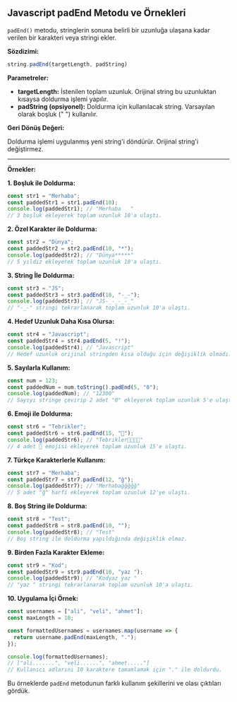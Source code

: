 ## Javascript padEnd Metodu ve Örnekleri

`padEnd()` metodu, stringlerin sonuna belirli bir uzunluğa ulaşana kadar verilen bir karakteri veya stringi ekler. 

**Sözdizimi:**

```javascript
string.padEnd(targetLength, padString)
```

**Parametreler:**

* **targetLength:** İstenilen toplam uzunluk. Orijinal string bu uzunluktan kısaysa doldurma işlemi yapılır. 
* **padString (opsiyonel):** Doldurma için kullanılacak string. Varsayılan olarak boşluk (" ") kullanılır. 

**Geri Dönüş Değeri:**

Doldurma işlemi uygulanmış yeni string'i döndürür. Orijinal string'i değiştirmez.

---

**Örnekler:**

**1. Boşluk ile Doldurma:**

```javascript
const str1 = "Merhaba";
const paddedStr1 = str1.padEnd(10); 
console.log(paddedStr1); // "Merhaba   " 
// 3 boşluk ekleyerek toplam uzunluk 10'a ulaştı.
```

**2. Özel Karakter ile Doldurma:**

```javascript
const str2 = "Dünya";
const paddedStr2 = str2.padEnd(10, "*"); 
console.log(paddedStr2); // "Dünya*****" 
// 5 yıldız ekleyerek toplam uzunluk 10'a ulaştı.
```

**3. String İle Doldurma:**

```javascript
const str3 = "JS";
const paddedStr3 = str3.padEnd(10, "-_-"); 
console.log(paddedStr3); // "JS-_-_-_-_" 
// "-_-" stringi tekrarlanarak toplam uzunluk 10'a ulaştı.
```

**4. Hedef Uzunluk Daha Kısa Olursa:**

```javascript
const str4 = "Javascript";
const paddedStr4 = str4.padEnd(5, "!");
console.log(paddedStr4); // "Javascript" 
// Hedef uzunluk orijinal stringden kısa olduğu için değişiklik olmadı.
```

**5. Sayılarla Kullanım:**

```javascript
const num = 123;
const paddedNum = num.toString().padEnd(5, "0"); 
console.log(paddedNum); // "12300"
// Sayıyı stringe çevirip 2 adet "0" ekleyerek toplam uzunluk 5'e ulaştı.
```

**6. Emoji ile Doldurma:**

```javascript
const str6 = "Tebrikler";
const paddedStr6 = str6.padEnd(15, "🎉");
console.log(paddedStr6); // "Tebrikler🎉🎉🎉🎉"
// 4 adet 🎉 emojisi ekleyerek toplam uzunluk 15'e ulaştı.
```

**7. Türkçe Karakterlerle Kullanım:**

```javascript
const str7 = "Merhaba";
const paddedStr7 = str7.padEnd(12, "ğ");
console.log(paddedStr7); // "Merhabağğğğğ" 
// 5 adet "ğ" harfi ekleyerek toplam uzunluk 12'ye ulaştı.
```

**8. Boş String ile Doldurma:**

```javascript
const str8 = "Test";
const paddedStr8 = str8.padEnd(10, "");
console.log(paddedStr8); // "Test" 
// Boş string ile doldurma yapıldığında değişiklik olmaz.
```

**9. Birden Fazla Karakter Ekleme:**

```javascript
const str9 = "Kod";
const paddedStr9 = str9.padEnd(10, "yaz ");
console.log(paddedStr9); // "Kodyaz yaz " 
// "yaz " stringi tekrarlanarak toplam uzunluk 10'a ulaştı.
```

**10. Uygulama İçi Örnek:**

```javascript
const usernames = ["ali", "veli", "ahmet"];
const maxLength = 10;

const formattedUsernames = usernames.map(username => {
  return username.padEnd(maxLength, ".");
});

console.log(formattedUsernames); 
// ["ali.......", "veli......", "ahmet....."] 
// Kullanıcı adlarını 10 karaktere tamamlamak için "." ile doldurdu.
```

Bu örneklerde `padEnd` metodunun farklı kullanım şekillerini ve olası çıktıları gördük. 
